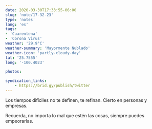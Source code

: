 ```yaml
---
date: 2020-03-30T17:33:55-06:00
slug: 'note/17-32-23'
type: 'notes'
lang: 'es'
tags:
- 'Cuarentena'
- 'Corona Virus'
weather: '29.9°C'
weather-summary: 'Mayormente Nublado'
weather-icon: 'partly-cloudy-day'
lat: '25.7555'
long: '-100.4023'

photos:

syndication_links:
    - https://brid.gy/publish/twitter
---
```

Los tiempos difíciles no te definen, te refinan. Cierto en personas y empresas.

Recuerda, no importa lo mal que estén las cosas, siempre puedes empeorarlas.

 